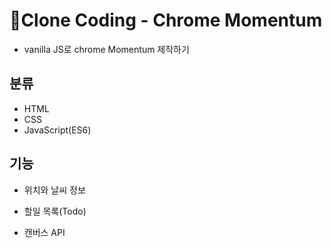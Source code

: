 # :memo:Clone Coding - Chrome Momentum

- vanilla JS로 chrome Momentum 제작하기

## 분류

- HTML
- CSS
- JavaScript(ES6)

## 기능

- 위치와 날씨 정보
- 할일 목록(Todo)

- 캔버스 API
